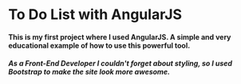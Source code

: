 # To Do List with AngularJS

#### This is my first project where I used AngularJS. A simple and very educational example of how to use this powerful tool.
##### As a Front-End Developer I couldn't forget about styling, so I used Bootstrap to make the site look more awesome.
